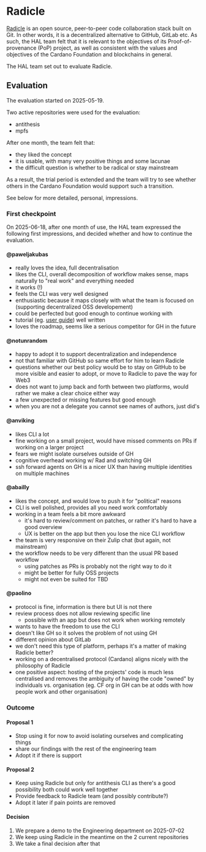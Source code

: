 # Radicle

[Radicle][radicle] is an open source, peer-to-peer code collaboration stack
built on Git. In other words, it is a decentralized alternative to GitHub,
GitLab etc. As such, the HAL team felt that it is relevant to the objectives
of its Proof-of-provenance (PoP) project, as well as consistent with the
values and objectives of the Cardano Foundation and blockchains in general.

The HAL team set out to evaluate Radicle.

## Evaluation

The evaluation started on 2025-05-19.

Two active repositories were used for the evaluation:

- antithesis
- mpfs

After one month, the team felt that:

- they liked the concept
- it is usable, with many very positive things and some lacunae
- the difficult question is whether to be radical or stay mainstream

As a result, the trial period is extended and the team will try to see whether
others in the Cardano Foundation would support such a transition.

See below for more detailed, personal, impressions.

### First checkpoint

On 2025-06-18, after one month of use, the HAL team expressed the following
first impressions, and decided whether and how to continue the evaluation.


#### @paweljakubas

* really loves the idea, full decentralisation
* likes the CLI, overall decomposition of workflow makes sense, maps naturally
  to "real work" and everything needed
* it works (!)
* feels the CLI was very well designed
* enthusiastic because it maps closely with what the team is focused on
  (supporting decentralized OSS developement)
* could be perfected but good enough to continue working with
* tutorial (eg. [user guide](https://radicle.xyz/guides/user)) well written
* loves the roadmap, seems like a serious competitor for GH in the future

#### @notunrandom

* happy to adopt it to support decentralization and independence
* not that familiar with GitHub so same effort for him to learn Radicle
* questions whether our best policy would be to stay on GitHub to be more
  visible and easier to adopt, or move to Radicle to pave the way for Web3
* does not want to jump back and forth between two platforms, would rather
  we make a clear choice either way
* a few unexpected or missing features but good enough
* when you are not a delegate you cannot see names of authors, just did's

#### @anviking

* likes CLI a lot
* fine working on a small project, would have missed comments on PRs if working
  on a larger project
* fears we might isolate ourselves outside of GH
* cognitive overhead working w/ Rad and switching GH
* ssh forward agents on GH is a nicer UX than having multiple identities on
  multiple machines

#### @abailly

* likes the concept, and would love to push it for "political" reasons
* CLI is well polished, provides all you need work comfortably
* working in a team feels a bit more awkward
  * it's hard to review/comment on patches, or rather it's hard to have a good
    overview
  * UX is better on the app but then you lose the nice CLI workflow
* the team is very responsive on their Zulip chat (but again, not mainstream)
* the workflow needs to be very different than the usual PR based workflow
  * using patches as PRs is probably not the right way to do it
  * might be better for fully OSS projects
  * might not even be suited for TBD

#### @paolino

* protocol is fine, information is there but UI is not there
* review process does not allow reviewing specific line
  * possible with an app but does not work when working remotely
* wants to have the freedom to use the CLI
* doesn't like GH so it solves the problem of not using GH
* different opinion about GitLab
* we don't need this type of platform, perhaps it's a matter of making Radicle
  better?
* working on a decentralised protocol (Cardano) aligns nicely with the
  philosophy of Radicle
* one positive aspect: hosting of the projects' code is much less
  centralised and removes the ambiguity of having the code "owned" by
  individuals vs. organisation (eg. CF org in GH can be at odds with
  how people work and other organisation)

### Outcome

#### Proposal 1

* Stop using it for now to avoid isolating ourselves and complicating things
* share our findings with the rest of the engineering team
* Adopt it if there is support

#### Proposal 2

* Keep using Radicle but only for antithesis CLI as there's a good possibility
  both could work well together
* Provide feedback to Radicle team (and possibly contribute?)
* Adopt it later if pain points are removed

#### Decision

1. We prepare a demo to the Engineering department on 2025-07-02
1. We keep using Radicle in the meantime on the 2 current repositories
1. We take a final decision after that



[radicle]: https://radicle.xyz

